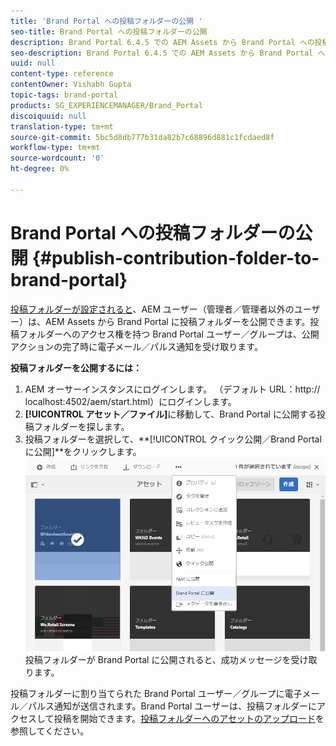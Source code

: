```yaml
---
title: 'Brand Portal への投稿フォルダーの公開 '
seo-title: Brand Portal への投稿フォルダーの公開
description: Brand Portal 6.4.5 での AEM Assets から Brand Portal への投稿フォルダーの公開について説明します。
seo-description: Brand Portal 6.4.5 での AEM Assets から Brand Portal への投稿フォルダーの公開について説明します。
uuid: null
content-type: reference
contentOwner: Vishabh Gupta
topic-tags: brand-portal
products: SG_EXPERIENCEMANAGER/Brand_Portal
discoiquuid: null
translation-type: tm+mt
source-git-commit: 5bc5d8db777b31da82b7c68896d881c1fcdaed8f
workflow-type: tm+mt
source-wordcount: '0'
ht-degree: 0%

---
```



# Brand Portal への投稿フォルダーの公開 {#publish-contribution-folder-to-brand-portal}

[投稿フォルダーが設定されると](brand-portal-configure-contribution-folder-properties.md)、AEM ユーザー（管理者／管理者以外のユーザー）は、AEM Assets から Brand Portal に投稿フォルダーを公開できます。投稿フォルダーへのアクセス権を持つ Brand Portal ユーザー／グループは、公開アクションの完了時に電子メール／パルス通知を受け取ります。

**投稿フォルダーを公開するには：**

1. AEM オーサーインスタンスにログインします。 （デフォルト URL：http:// localhost:4502/aem/start.html）にログインします。
1. **[!UICONTROL アセット／ファイル]**&#x200B;に移動して、Brand Portal に公開する投稿フォルダーを探します。
1. 投稿フォルダーを選択して、**[!UICONTROL クイック公開／Brand Portal に公開]**をクリックします。
   ![](assets/publish-contribution-folder-to-bp.png)
投稿フォルダーが Brand Portal に公開されると、成功メッセージを受け取ります。

投稿フォルダーに割り当てられた Brand Portal ユーザー／グループに電子メール／パルス通知が送信されます。Brand Portal ユーザーは、投稿フォルダーにアクセスして投稿を開始できます。[投稿フォルダーへのアセットのアップロード](brand-portal-upload-assets-to-contribution-folder.md)を参照してください。